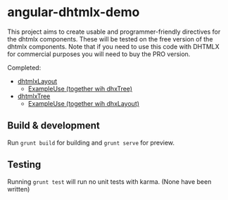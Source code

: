 # angular-dhtmlx-demo

This project aims to create usable and programmer-friendly directives for the dhtmlx components. These will be tested on the free version of the dhtmlx components. Note that if you need to use this code with DHTMLX for commercial purposes you will need to buy the PRO version.


Completed:
<ul>
  <li>
    <a href="https://github.com/perushinkov/angular-dhtmlx-demo/blob/master/app/components/dhtmlx/directives/layout.js">dhtmlxLayout</a>
    <ul>
      <li> 
        <a href="https://github.com/perushinkov/angular-dhtmlx-demo/blob/master/app/root/root.html">
          ExampleUse (together wih dhxTree)
        </a>
      </li>
    </ul>
  </li>
  <li>
    <a href="https://github.com/perushinkov/angular-dhtmlx-demo/blob/master/app/components/dhtmlx/directives/tree.js">dhtmlxTree</a>
    <ul>
      <li> 
        <a href="https://github.com/perushinkov/angular-dhtmlx-demo/blob/master/app/root/root.html">
          ExampleUse (together wih dhxLayout)
        </a>
      </li>
    </ul>
  </li>
</ul>
  
  

## Build & development

Run `grunt build` for building and `grunt serve` for preview.

## Testing

Running `grunt test` will run no unit tests with karma. (None have been written)
